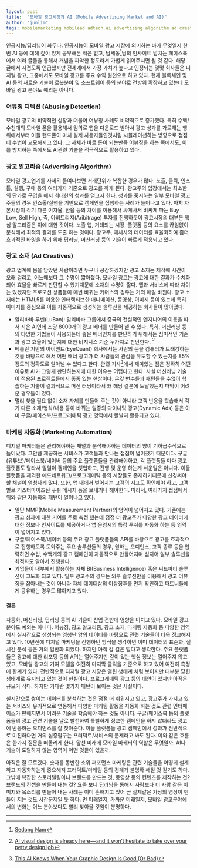 ```yaml
---
layout: post
title:  "모바일 광고시장과 AI (Mobile Advertising Market and AI)"
author: "junlim"
tags: mobilemarketing mobilead adtech ai advertising algorithm ad creatives
---
```

인공지능/딥러닝이 화두다. 인공지능이 모바일 광고 시장에 의미하는 바가 무엇일지 한번 AI 등에 대해 깊이 있게 공부해본 적은 없고, 남세동[^3]님의 인사이트 넘치는 페이스북에서 여러 글들을 통해서 개념을 파악한 정도라서 가볍게 읽어주시면 될 것 같다. 해당 글에서 지겹도록 언급했지만 전세계에서 가장 가치가 높다고 인정되는 몇몇 회사들은 디지털 광고, 그중에서도 모바일 광고를 주요 수익 원천으로 하고 있다. 현재 블록체인 및 AI 등의 새로운 기술이 로봇분야 및 소프트웨어 등의 분야로 전방위 확장하고 있는데 모바일 광고 분야도 예외는 아니다.

### 어뷰징 디텍션 (Abusing Detection)
모바일 광고의 비약적인 성장과 더불어 어뷰징 사례도 비약적으로 증가했다. 특히 수백/수천대의 모바일 폰을 활용해서 임의로 앱을 다운로드 받아서 광고 성과를 가로채는 행위에서부터 이들 핸드폰이 마치 실제 사용자들인것처럼 시뮬레이션하는 방향으로 점점 더 수법이 교묘해지고 있다. 그 자체가 바로 돈이 되는만큼 어뷰징을 하는 쪽에서도, 이를 방지하는 쪽에서도 AI관련 기술을 적극적으로 활용하고 있다.

### 광고 알고리즘 (Advertising Algorithm)
모바일 광고업계를 자세히 들여다보면 거래단위가 복잡한 경우가 많다. 노출, 클릭, 인스톨, 실행, 구매 등의 여러가지 기준으로 광고를 하게 된다. 광고주의 입장에서는 최소한의 단가로 구입을 해서 최대한의 성과를 얻고자 한다. 성과를 중시하는 일부 모바일 광고주들의 경우 인스톨/실행을 기반으로 캠페인을 집행하는 사례가 늘어나고 있다. 마치 자본시장이 각기 다른 이자율, 환율 등의 차이를 이용해서 싸게사서 비싸게 파는 Buy Low, Sell High, 즉, 아비트리지(Aribitrage) 투자를 진행하듯이 광고시장의 대부분 핵심 알고리즘은 이에 대한 것이다. 노출 앱, 거래되는 시장, 플랫폼 등의 요소를 끊임없이 분석해서 최적의 결과를 도출 하는 것이다. 광고주, 매체사의 데이터를 효율화하여 좀더 효과적인 바잉을 하기 위해 딥러닝, 머신러닝 등의 기술이 빠르게 적용되고 있다.

### 광고 소재 (Ad Creatives)
광고 업계에 몸을 담았던 사람이라면 누구나 공감하겠지만 광고 소재는 제작에 시간이 오래 걸리고, 어느때보다 그 수명이 짧아졌다. 모바일 광고는 광고에 대한 결과가 수치화 되어 효율을 빠르게 판단할 수 있기때문에 소재의 수명이 짧다. 앱과 서비스에 따라 차이는 있겠지만 프로모션 상품들이 매번 바뀌는 커머스의 경우는 거의 매일 바뀐다. 광고 소재에는 HTML5를 이용한 인터랙티브한 애니메이션, 동영상, 이미지 등이 있는데 특히 이미지를 중심으로 이를 자동적으로 생성하는 솔루션을 제공하는 회사들이 많아졌다.
- 알리바바 루벤(LuBan): 알리바바 그룹에서 중국의 전설적인 엔지니어의 이름을 따서 지은 AI인데 초당 8000개의 광고 배너를 만들어 낼 수 있다. 특히, 머신러닝 등의 댜앙한 기법들이 사용되는데 좋은 배너인지를 판단하기 위해서는 심미적인 기준과 광고 효율이 있는지에 대한 비지니스 기준 두가지로 판단한다. [^1]
- 베를린 기반의 아이퀀트(EyeQuant) 회사에서는 사람의 눈을 컴퓨터가 트래킹하는 것을 바탕으로 해서 어떤 배너 광고가 더 사람들의 관심을 유도할 수 있는지를 85% 정도의 정확도로 알아낼 수 있다고 한다. 관련 기사[^2]에서 재미있는 점은 정확히 어떤 이유로 AI가 그렇게 판단하는지에 대한 이유는 어렵다고 한다. 사실 머신러닝 기술이 적용된 프로젝트들에서 종종 있는 현상이다. 온갖 변수들과 패턴들을 수없이 학습하는 기술이 결과적으로 머신 러닝이라서 왜 해당 결론에 도달했는지 파악이 어려운 경우들이 있다.
- 멀리 찾을 필요 없이 소재 자체를 만들어 주는 것이 아니라 고객 반응을 학습해서 각기 다른 소재/형식/내용 등이 바뀌는 일종의 다이나믹 광고(Dynamic Ads) 등은 이미 구글/페이스북/프로그래매틱 광고 영역에서 활발히 활용되고 있다.

### 마케팅 자동화 (Marketing Automation)
디지털 마케터들은 관리해야하는 채널과 분석해야하는 데이터의 양이 기하급수적으로 늘어났다. 그만큼 제공하는 서비스가 고객들과 만나는 접점이 넓어졌기 때문이다. 구글(유튜브)/페이스북/네이버 등의 주요 플랫폼들을 관리해야하고, 각 플랫폼들 마다 광고 플랫폼도 달라서 일일이 캠페인을 셋업하고, 진행 및 운영 하는게 쉬운일은 아니다. 이들 플랫폼을 제외한 애드네트워크/프로그래매틱 등의 시장들도 존재하기때문에 신경써야 할 채널이 엄청나게 많다. 또한, 앱 내에서 벌어지는 고객의 지표도 확인해야 하고, 고객별로 커스터마이즈된 푸쉬 메시지 등을 보내거나 해야한다. 따라서, 여러가지 접점에서 위와 같은 자동화의 패턴이 일어나고 있다.
- 일단 MMP(Mobile Measurement Partner)의 영역이 넓어지고 있다. 기존에는 광고 성과에 대한 기여를 주로 측정 했는데 점점 더 광고주가 다양한 광고 데이터에 대한 정보나 인사이트를 제공하거나 앱 운영시의 특정 푸쉬를 자동화 하는 등 영역이 넓어지고 있다.
- 구글/페이스북/네이버 등의 주요 광고 플랫폼들의 API를 바탕으로 광고를 효과적으로 집행하도록 도와주는 주요 솔루션들의 경우, 원하는 오디언스, 고객 종류 등을 입력하면 수십, 수백개의 광고 캠페인이 자동적으로 만들어지며 심지어 일부 솔루션을 최적화도 알아서 진행한다.
- 기업들이 내부에서 활용하는 자체 BI(Business Intelligence) 혹은 써드파티 솔루션이 고도화 되고 있다. 일부 광고주의 경우는 외부 솔루션만을 이용해서 광고 어뷰징을 잡아내는 것이 아니라 자체 데이터상의 이상징후를 먼저 확인하고 파트너들에게 공유하는 경우도 많아지고 있다.

#### 결론
자동화, 머신러닝, 딥러닝 등의 AI 기술이 산업 전반에 영향을 미치고 있다. 모바일 광고 분야도 예외는 아니다. 어뷰징, 광고 알고리즘, 광고 소재, 마케팅 자동화 등 다양한 영역에서 실시간으로 생성되는 엄청난 양의 데이터를 바탕으로 관련 기술들이 더욱 정교해지고 있다. 10년전에 디지털 마케팅을 진행하던 방식을 생각하면 이미 데이터의 표준화, 실시간 분석 등은 거의 일반화 되었다. 하지만 아직 갈 길은 멀다고 생각한다. 주요 플랫폼들은 광고에 대한 리포팅 등의 API는 열어주지만 깊이 있는 핵심 정보는 열어주지 않고 있고, 모바일 광고의 기여 모델을 여전히 마지막 클릭을 기준으로 하고 있어 여전히 측정에 한계가 있다. 전반적으로 디지털 광고 시장은 열린 생태계 처럼 보이지만 대부분 닫힌 생태계로 유지되고 있는 것이 현실이다. 프로그래매틱 광고 등의 대안이 있지만 아직은 규모가 작다. 하지만 커다란 몇가지 패턴이 보이는 것은 사실이다.

실시간으로 쌓이는 데이터를 분석하는 것은 점점 더 쉬워지고 있고, 광고주가 가지고 있는 서비스와 유기적으로 연동해서 다양한 마케팅 활동을 자동화 하는 것도 관련 인터페이스가 편해지면서 어려운 기술을 학습해야 하는 것도 아니다. 구글/페이스북 등의 플랫폼들의 광고 관련 기술을 날로 발전하여 특별하게 정교한 캠페인을 하지 않더라도 광고에 반응하는 오디언스를 잘 찾아준다. 이들 플랫폼들 광고 캠페인에서 성과가 전반적으로 미진하다면 거의 십중팔구는 프러덕트/서비스의 문제라고 봐도 된다. 이와 같은 흐름은 한가지 질문을 떠올리게 한다. 앞선 미래에 모바일 마케터의 역할은 무엇일까. AI나 기술이 도달하지 않는 영역이 어떤 것들이 있을까.

아직은 잘 모르겠다. 숫자를 동반한 소위 퍼포먼스 마케팅은 관련 기술들을 어떻게 설계하고 자동화하는게 중요해져 프러덕트/마케팅 등의 경계가 불명확 해질 것 같기도 하다. 그밖에 복잡한 스토리텔링이나 브랜드를 만드는 것, 동영상 등의 컨텐츠를 제작하는 것? 브랜드의 컨셉을 만들어 내는 것? 요즘 보니 딥러닝을 통해서 사람보다 더 사람 같은 이미지와 목소리를 만들어 내는 사례는 이미 흔해지고 있어 곧 실제같은 가상의 영상이 만들어 지는 것도 시간문제일 듯 하다. 먼 미래일지, 가까운 미래일지, 모바일 광고분야에서의 변화는 어느 분야보다도 빨리 찾아올 것임이 분명하다.

---
[^1]: [AI visual design is already here — and it won’t hesitate to take over your petty design job](https://medium.com/@rexrothX/ai-visual-design-is-already-here-and-it-wont-hesitate-to-take-over-your-petty-design-job-934d756db82e)
[^2]: [This AI Knows When Your Graphic Design Is Good (Or Bad)](https://www.fastcodesign.com/90171173/eyequant)
[^3]: [Sedong Nam](https://www.facebook.com/dgtgrade)

